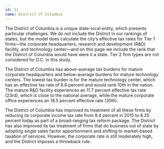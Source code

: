 ```yaml
---
id: 11 
name: District of Columbia
---
```


The District of Columbia is a unique state-local entity, which presents particular challenges. We do not include the District in our rankings of states, but the model does calculate the city’s effective tax rates for Tier 1 firms—the corporate headquarters, research and development (R&D) facility, and technology center—and on this page we include the rank that the District of Columbia would have were it a state. Tier 2 firm types are not considered for D.C. in this study.

The District of Columbia has above-average tax burdens for mature corporate headquarters and below-average burdens for mature technology centers. The lowest tax burden is for the mature technology center, which has an effective tax rate of 8.8 percent and would rank 10th in the nation. The mature R&D facility experiences an 11.7 percent effective tax rate (23rd), which is close to the national average, while the mature corporate office experiences an 18.5 percent effective rate (35th).

The District of Columbia has improved its treatment of all these firms by reducing its corporate income tax rate from 9.4 percent in 2015 to 8.25 percent today as part of a broad-ranging tax reform package. The District has also improved its tax treatment of firms that do business out of state by adopting single sales factor apportionment and shifting to market-based taxation of services. However, the corporate rate is still moderately high, and the District imposes a throwback rule.